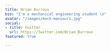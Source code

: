 ```yaml
---
title: Brian Burrous
bio: "I'm a mechanical engineering student \n"
avatar: "/images/mack-mansouri.jpg"
social:
- title: twitter
  url: https://twitter.com/Brian_Burrous
featured: true

---
```

